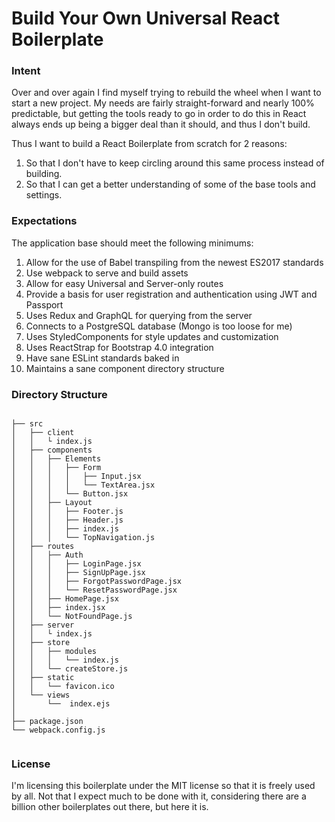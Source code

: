 # Build Your Own Universal React Boilerplate

### Intent

Over and over again I find myself trying to rebuild the wheel when I want to start a new project. My needs are fairly straight-forward and nearly 100% predictable, but getting the tools ready to go in order to do this in React always ends up being a bigger deal than it should, and thus I don't build.

Thus I want to build a React Boilerplate from scratch for 2 reasons:

1. So that I don't have to keep circling around this same process instead of building.
2. So that I can get a better understanding of some of the base tools and settings.

### Expectations

The application base should meet the following minimums:

1. Allow for the use of Babel transpiling from the newest ES2017 standards
2. Use webpack to serve and build assets
3. Allow for easy Universal and Server-only routes
4. Provide a basis for user registration and authentication using JWT and Passport
5. Uses Redux and GraphQL for querying from the server
6. Connects to a PostgreSQL database (Mongo is too loose for me)
7. Uses StyledComponents for style updates and customization
8. Uses ReactStrap for Bootstrap 4.0 integration
9. Have sane ESLint standards baked in
10. Maintains a sane component directory structure

### Directory Structure

```

├── src
│   ├── client
│   │   └ index.js
│   ├── components
│   │   ├── Elements
│   │   │   ├── Form
│   │   │   │   ├── Input.jsx
│   │   │   │   └── TextArea.jsx
│   │   │   └── Button.jsx
│   │   ├── Layout
│   │   │   ├── Footer.js
│   │   │   ├── Header.js
│   │   │   ├── index.js
│   │   │   └── TopNavigation.js
│   ├── routes
│   │   ├── Auth
│   │   │   ├── LoginPage.jsx
│   │   │   ├── SignUpPage.jsx
│   │   │   ├── ForgotPasswordPage.jsx
│   │   │   └── ResetPasswordPage.jsx
│   │   ├── HomePage.jsx
│   │   ├── index.jsx
│   │   └── NotFoundPage.js
│   ├── server
│   │   └ index.js
│   ├── store
│   │   ├── modules
│   │   │   └── index.js
│   │   └── createStore.js
│   ├── static
│   │   └── favicon.ico
│   └── views
│       └──  index.ejs
│
├── package.json
└── webpack.config.js
        
```

### License

I'm licensing this boilerplate under the MIT license so that it is freely used by all. Not that I expect much to be done with it, considering there are a billion other boilerplates out there, but here it is.